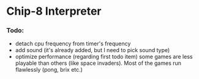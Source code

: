 # Chip-8 Interpreter

### Todo:
- detach cpu frequency from timer's frequency
- add sound (it's already added, but I need to pick sound type)
- optimize performance (regarding first todo item) some games are less playable than others (like space invaders).
Most of the games run flawlessly (pong, brix etc.)
